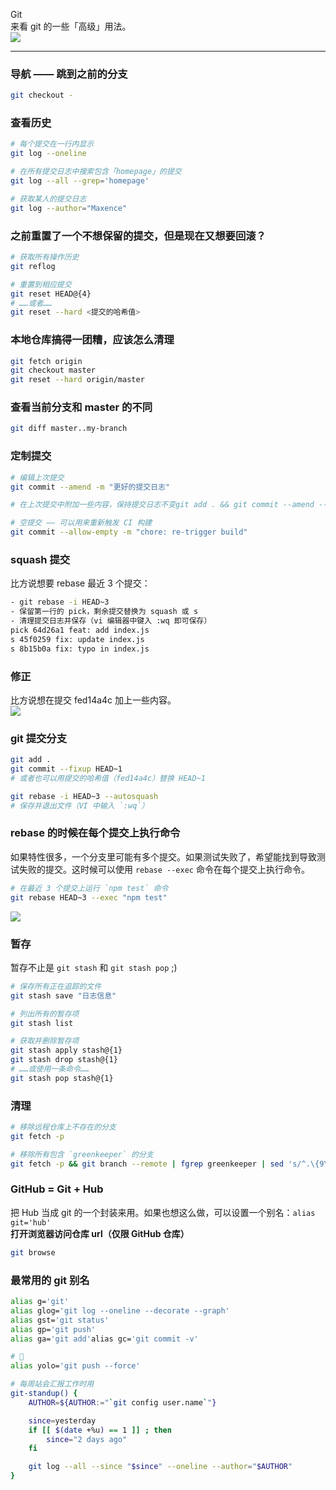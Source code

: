 Git<br />来看 git 的一些「高级」用法。<br />![](https://cdn.nlark.com/yuque/0/2022/png/396745/1662425766637-7a3d97da-32b4-4119-8eb2-ee5648f90cb6.png#clientId=u4c034602-3be0-4&from=paste&id=u45615198&originHeight=567&originWidth=779&originalType=url&ratio=1&rotation=0&showTitle=false&status=done&style=shadow&taskId=u9b280745-90b7-414d-a494-fe4ff54244e&title=)

---

<a name="IWDj6"></a>
### 导航 —— 跳到之前的分支
```bash
git checkout -
```
<a name="zAeyM"></a>
### 查看历史
```bash
# 每个提交在一行内显示
git log --oneline

# 在所有提交日志中搜索包含「homepage」的提交
git log --all --grep='homepage'

# 获取某人的提交日志
git log --author="Maxence"
```
<a name="OM0PA"></a>
### 之前重置了一个不想保留的提交，但是现在又想要回滚？
```bash
# 获取所有操作历史
git reflog

# 重置到相应提交
git reset HEAD@{4}
# ……或者……
git reset --hard <提交的哈希值>
```
<a name="thd1s"></a>
### 本地仓库搞得一团糟，应该怎么清理
```bash
git fetch origin
git checkout master
git reset --hard origin/master
```
<a name="zSumv"></a>
### 查看当前分支和 master 的不同
```bash
git diff master..my-branch
```
<a name="yOTua"></a>
### 定制提交
```bash
# 编辑上次提交
git commit --amend -m "更好的提交日志"

# 在上次提交中附加一些内容，保持提交日志不变git add . && git commit --amend --no-edit

# 空提交 —— 可以用来重新触发 CI 构建
git commit --allow-empty -m "chore: re-trigger build"
```
<a name="twSQy"></a>
### squash 提交
比方说想要 rebase 最近 3 个提交：
```bash
- git rebase -i HEAD~3
- 保留第一行的 pick，剩余提交替换为 squash 或 s
- 清理提交日志并保存（vi 编辑器中键入 :wq 即可保存）
pick 64d26a1 feat: add index.js
s 45f0259 fix: update index.js
s 8b15b0a fix: typo in index.js
```
<a name="lhBzH"></a>
### 修正
比方说想在提交 fed14a4c 加上一些内容。<br />![](https://cdn.nlark.com/yuque/0/2022/png/396745/1662425766631-027aed9b-ff92-4dca-aef8-eaa1ba9cc804.png#clientId=u4c034602-3be0-4&from=paste&id=u374cc6eb&originHeight=248&originWidth=532&originalType=url&ratio=1&rotation=0&showTitle=false&status=done&style=shadow&taskId=uda60eb4f-2573-43a2-ad29-983edf12cfa&title=)
<a name="iFKLP"></a>
### git 提交分支
```bash
git add .
git commit --fixup HEAD~1
# 或者也可以用提交的哈希值（fed14a4c）替换 HEAD~1

git rebase -i HEAD~3 --autosquash
# 保存并退出文件（VI 中输入 `:wq`）
```
<a name="vCRXL"></a>
### rebase 的时候在每个提交上执行命令
如果特性很多，一个分支里可能有多个提交。如果测试失败了，希望能找到导致测试失败的提交。这时候可以使用 `rebase --exec` 命令在每个提交上执行命令。
```bash
# 在最近 3 个提交上运行 `npm test` 命令
git rebase HEAD~3 --exec "npm test"
```
![](https://cdn.nlark.com/yuque/0/2022/png/396745/1662425766747-f63aaed7-48c0-4c88-9970-4ac0eaeda8c2.png#clientId=u4c034602-3be0-4&from=paste&id=u393d5f58&originHeight=284&originWidth=532&originalType=url&ratio=1&rotation=0&showTitle=false&status=done&style=shadow&taskId=u635bbc5d-2169-4523-86a5-e50138c2137&title=)
<a name="jWKob"></a>
### 暂存
暂存不止是 `git stash` 和 `git stash pop` ;)
```bash
# 保存所有正在追踪的文件
git stash save "日志信息"

# 列出所有的暂存项
git stash list

# 获取并删除暂存项
git stash apply stash@{1}
git stash drop stash@{1}
# ……或使用一条命令……
git stash pop stash@{1}
```
<a name="bTTUU"></a>
### 清理
```bash
# 移除远程仓库上不存在的分支
git fetch -p

# 移除所有包含 `greenkeeper` 的分支
git fetch -p && git branch --remote | fgrep greenkeeper | sed 's/^.\{9\}//' | xargs git push origin --delete
```
<a name="GI2Zq"></a>
### GitHub = Git + Hub
把 Hub 当成 git 的一个封装来用。如果也想这么做，可以设置一个别名：`alias git='hub'`<br />**打开浏览器访问仓库 url（仅限 GitHub 仓库）**
```bash
git browse
```
<a name="ENfB3"></a>
### 最常用的 git 别名
```bash
alias g='git'
alias glog='git log --oneline --decorate --graph'
alias gst='git status'
alias gp='git push'
alias ga='git add'alias gc='git commit -v'

# 🤘
alias yolo='git push --force'
```
```bash
# 每周站会汇报工作时用
git-standup() {
    AUTHOR=${AUTHOR:="`git config user.name`"}

    since=yesterday
    if [[ $(date +%u) == 1 ]] ; then
        since="2 days ago"
    fi

    git log --all --since "$since" --oneline --author="$AUTHOR"
}
```
